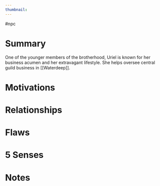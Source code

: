 ```yaml
---
thumbnail: 
---
```

#npc
# Summary
One of the younger members of the brotherhood, Uriel is known for her business acumen and her extravagant lifestyle. She helps oversee central guild business in [[Waterdeep]].

# Motivations
# Relationships
# Flaws
# 5 Senses
# Notes
